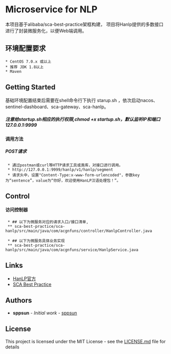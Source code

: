 # Microservice for NLP

本项目基于alibaba/sca-best-practice架框构建， 项目将Hanlp提供的多数接口进行了封装微服务化，以便Web端调用。

## 环境配置要求 
    * CentOS 7.0.x 或以上
    * 推荐 JDK 1.8以上
    * Maven

## Getting Started

基础环境配置结束后需要在shell命令行下执行 starup.sh ，依次启动nacos、sentinel-dashboard、sca-gateway、sca-hanlp。
##### 注意给startup.sh相应的执行权限,chmod +x startup.sh，默认监听IP和端口 127.0.0.1:9999

#### 调用方法
##### POST请求
     * 通过postman或curl等HTTP请求工具或类库，对接口进行调用。
     * http://127.0.0.1:9999/hanlp/v1/hanlp/segment
     * 请求头中，设置"Content-Type:x-www-form-urlencoded"，参数key为“sentence”，value为“你好，欢迎使用HanLP汉语处理包！”。

## Control
#### 访问控制器
     * ## 以下为微服务对应的请求入口/接口清单,
     ** sca-best-practice/sca-hanlp/src/main/java/com/acgnfuns/controller/HanlpController.java
     
     * ## 以下为微服务具体业务实现
     ** sca-best-practice/sca-hanlp/src/main/java/com/acgnfuns/service/HanlpService.java
     
## Links

* [HanLP官方](https://github.com/hankcs/HanLP)
* [SCA Best Practice](https://github.com/alibaba/sca-best-practice)

## Authors

* **sppsun** - *Initial work* - [sppsun](https://github.com/sppsun)

## License

This project is licensed under the MIT License - see the [LICENSE.md](LICENSE.md) file for details
